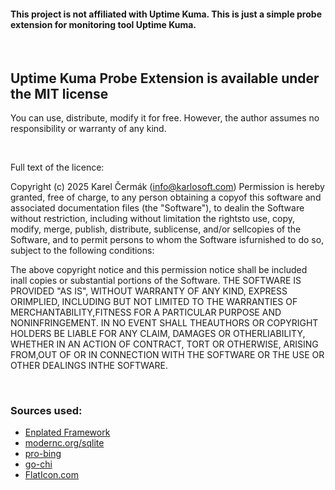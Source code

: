 #### This project is not affiliated with Uptime Kuma. This is just a simple probe extension for monitoring tool Uptime Kuma.

<br>

##  Uptime Kuma Probe Extension is available under the MIT license

You can use, distribute, modify it for free. However, the author assumes no responsibility or warranty of any kind.

<br>

Full text of the licence:

Copyright (c) 2025 Karel Čermák (info@karlosoft.com)
Permission is hereby granted, free of charge, to any person obtaining a copyof this software and associated documentation files (the "Software"), to dealin the Software without restriction, including without limitation the rightsto use, copy, modify, merge, publish, distribute, sublicense, and/or sellcopies of the Software, and to permit persons to whom the Software isfurnished to do so, subject to the following conditions:

The above copyright notice and this permission notice shall be included inall copies or substantial portions of the Software.
THE SOFTWARE IS PROVIDED "AS IS", WITHOUT WARRANTY OF ANY KIND, EXPRESS ORIMPLIED, INCLUDING BUT NOT LIMITED TO THE WARRANTIES OF MERCHANTABILITY,FITNESS FOR A PARTICULAR PURPOSE AND NONINFRINGEMENT. IN NO EVENT SHALL THEAUTHORS OR COPYRIGHT HOLDERS BE LIABLE FOR ANY CLAIM, DAMAGES OR OTHERLIABILITY, WHETHER IN AN ACTION OF CONTRACT, TORT OR OTHERWISE, ARISING FROM,OUT OF OR IN CONNECTION WITH THE SOFTWARE OR THE USE OR OTHER DEALINGS INTHE SOFTWARE.


<br>

### Sources used:
- [Enplated Framework](https://enplated.karlosoft.com/framework)
- [modernc.org/sqlite](https://pkg.go.dev/modernc.org/sqlite)
- [pro-bing](https://github.com/prometheus-community/pro-bing)
- [go-chi](https://github.com/go-chi/chi)
- [FlatIcon.com](https://www.flaticon.com/)